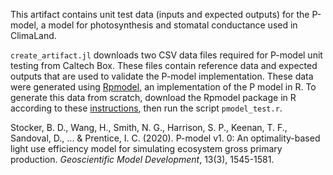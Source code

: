 This artifact contains unit test data (inputs and expected outputs) for the P-model, a model for photosynthesis and stomatal conductance used in ClimaLand. 

`create_artifact.jl` downloads two CSV data files required for P-model unit testing from Caltech Box. These files contain reference data and expected outputs that are used to validate the P-model implementation. These data were generated using [Rpmodel](https://github.com/geco-bern/rpmodel), an implementation of the P model in R. To generate this data from scratch, download the Rpmodel package in R according to these [instructions](https://github.com/geco-bern/rpmodel), then run the script `pmodel_test.r`.

Stocker, B. D., Wang, H., Smith, N. G., Harrison, S. P., Keenan, T. F., Sandoval, D., ... & Prentice, I. C. (2020). P-model v1. 0: An optimality-based light use efficiency model for simulating ecosystem gross primary production. *Geoscientific Model Development*, 13(3), 1545-1581.
